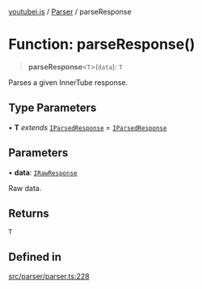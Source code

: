 [youtubei.js](../../../README.md) / [Parser](../README.md) / parseResponse

# Function: parseResponse()

> **parseResponse**\<`T`\>(`data`): `T`

Parses a given InnerTube response.

## Type Parameters

• **T** *extends* [`IParsedResponse`](../../APIResponseTypes/interfaces/IParsedResponse.md) = [`IParsedResponse`](../../APIResponseTypes/interfaces/IParsedResponse.md)

## Parameters

• **data**: [`IRawResponse`](../../APIResponseTypes/interfaces/IRawResponse.md)

Raw data.

## Returns

`T`

## Defined in

[src/parser/parser.ts:228](https://github.com/LuanRT/YouTube.js/blob/4729016fb98e7045ee4043857be7eef780c01e35/src/parser/parser.ts#L228)
